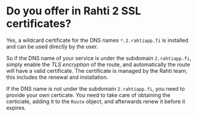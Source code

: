 # Do you offer in Rahti 2 SSL certificates?

Yes, a wildcard certificate for the DNS names `*.2.rahtiapp.fi` is installed and can be used directly by the user.

So if the DNS name of your service is under the subdomain `2.rahtiapp.fi`, simply enable the *TLS encryption* of the route, and automatically the route will have a valid certificate. The certificate is managed by the Rahti team, this includes the renewal and installation.

If the DNS name is not under the subdomain `2.rahtiapp.fi`, you need to provide your own certicate. You need to take care of obtaining the certiciate, adding it to the `Route` object, and afterwards renew it before it expires.
